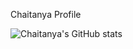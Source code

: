 Chaitanya Profile

![Chaitanya's GitHub stats](https://github-readme-stats.vercel.app/api?username=chaitanya-smartrotamac&count_private=true&show_icons=true&theme=radical)
